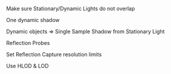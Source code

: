 Make sure Stationary/Dynamic Lights do not overlap

One dynamic shadow

Dynamic objects =&gt; Single Sample Shadow from Stationary Light

Reflection Probes

Set Reflection Capture resolution limits

Use HLOD & LOD
